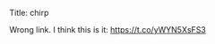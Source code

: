 Title: chirp

Wrong link. I think this is it: <a href="https://t.co/yWYN5XsFS3">https://t.co/yWYN5XsFS3</a>

